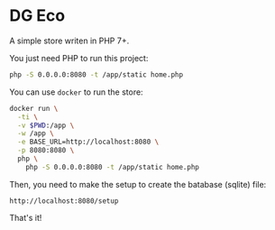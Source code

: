 # DG Eco

A simple store writen in PHP 7+.

You just need PHP to run this project:

```sh
php -S 0.0.0.0:8080 -t /app/static home.php
```

You can use `docker` to run the store:

```sh
docker run \
  -ti \
  -v $PWD:/app \
  -w /app \
  -e BASE_URL=http://localhost:8080 \
  -p 8080:8080 \
  php \
    php -S 0.0.0.0:8080 -t /app/static home.php
```

Then, you need to make the setup to create the batabase (sqlite) file:

`http://localhost:8080/setup`

That's it!
